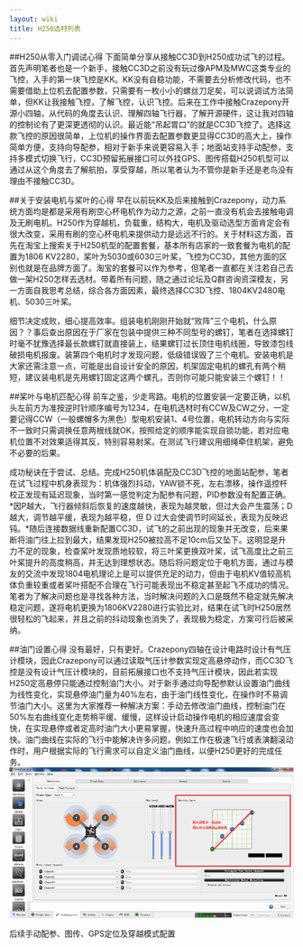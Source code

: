 ```yaml
---
layout: wiki
title: H250选材列表
---
```



##H250从零入门调试心得
下面简单分享从接触CC3D到H250成功试飞的过程。
首先声明笔者也是一个新手，接触CC3D之前没有玩过像APM及MWC这类专业的飞控，入手的第一块飞控是KK。KK没有自稳功能，不需要去分析修改代码，也不需要借助上位机去配置参数，只需要有一枚小小的螺丝刀足矣，可以说调试方法简单，但KK让我接触飞控，了解飞控，认识飞控。后来在工作中接触Crazepony开源小四轴，从代码的角度去认识、理解四轴飞行器，了解开源硬件，这让我对四轴的控制论有了更深更透彻的认识。最近能“吊起胃口”的就是CC3D飞控了。选择这款飞控的原因很简单，上位机的操作界面去配置参数更显得CC3D的高大上，操作简单方便，支持向导配参，相对于新手来说更容易入手；地面站支持手动配参，支持多模式切换飞行，CC3D预留拓展接口可以外挂GPS、图传搭载H250机型可以通过从这个角度去了解航拍，享受穿越，所以笔者认为不管你是新手还是老鸟没有理由不接触CC3D。

##关于安装电机与桨叶的心得
早在以前玩KK及后来接触到Crazepony，动力系统方面均是都是采用有刷空心杯电机作为动力之源，之前一直没有机会去接触电调及无刷电机。H250作为穿越机，负载重，结构大，电机及驱动选型方面肯定会有很大改变，采用有刷的空心杯电机来提供动力是远远不行的。关于材料这方面，首先在淘宝上搜索关于H250机型的配置套餐，基本所有店家的一致套餐为电机的配置为1806 KV2280，桨叶为5030或6030三叶桨，飞控为CC3D，其他方面的区别也就是在品牌方面了。淘宝的套餐可以作为参考，但笔者一直都在关注若自己去做一架H250怎样去选材。带着所有问题，随之通过论坛及Q群咨询资深模友，另一方面自我思考总结，综合各方面因素，最终选择CC3D飞控、1804KV2480电机、5030三叶桨。

细节决定成败，细心提高效率。组装电机刚刚开始就“败阵”三个电机，什么原因？？事后查出原因在于厂家在包装中提供三种不同型号的螺钉，笔者在选择螺钉时毫不犹豫选择最长款螺钉就直接装上，结果螺钉过长顶住电机线圈，导致漆包线破损电机报废。装第四个电机时才发现问题，低级错误毁了三个电机。安装电机是大家还需注意一点，可能是出自设计安全的原因，机架固定电机的螺孔有两个稍短，建议装电机是先用螺钉固定这两个螺孔，否则你可能只能安装三个螺钉！！

##桨叶与电机匹配心得
前车之鉴，少走弯路。电机的位置安装一定要正确，以机头左前方为准按逆时针顺序编号为1234，在电机选材时有CCW及CW之分，一定要记得CCW（一般螺帽多为黑色）型电机安装1、4号位置，电机转动方向与实际不一致时只需调换任意两根线就OK，按照给定的顺序能实现自锁功能，若对应电机位置不对效果适得其反，特别容易射桨。在测试飞行建议用细绳牵住机架，避免不必要的后果。

成功秘诀在于尝试、总结。完成H250机体装配及CC3D飞控的地面站配参，笔者在试飞过程中机身表现为：机体强烈抖动，YAW锁不死，左右漂移，操作遥控杆校正发现有延迟现象，当时第一感觉判定为配参有问题，PID参数没有配置正确。*因P越大，飞行器倾斜后恢复的速度越快，表现为越灵敏，但过大会产生震荡；D 越大，调节越平缓，表现为越平稳，但 D 过大会使调节时间延长，表现为反映迟钝。*随后连接数据线重新配置CC3D，试飞的之前出现的现象并无改变，后来果断将油门往上拉到最大，结果发现H250被拉高不足10cm后又坠下。这明显是升力不足的现象，检查桨叶发现质地较软，将三叶桨更换双叶桨，试飞高度比之前三叶桨提升的高度稍高，并无达到理想状态。随后将问题定位于电机方面，通过与模友的交流中发现1804电机理论上是可以提供充足的动力，但由于电机KV值较高机体负重较重或者桨叶搭配不合理在飞行可能表现出不稳定甚至起飞不成功的情况。笔者为了解决问题也是寻找各种方法，当时解决问题的入口是既然不稳定就先解决稳定问题，遂将电机更换为1806KV2280进行实验比对，结果在试飞时H250居然很轻松的飞起来，并且之前的抖动现象也消失了，表现极为稳定，方案可行后被采纳。

##油门设置心得
没有最好，只有更好。Crazepony四轴在设计电路时设计有气压计模块，因此Crazepony可以通过读取气压计参数实现定高悬停动作，而CC3D飞控是没有设计气压计模块的，目前拓展接口也不支持气压计模块，因此若实现H250定高悬停只能通过控制油门大小。对于新手通过向导配参默认设置油门曲线为线性变化，实现悬停油门量为40%左右，由于油门线性变化，在操作时不易调节油门大小。这里为大家推荐一种解决方案：手动去修改油门曲线，控制油门在50%左右曲线变化走势稍平缓、缓慢，这样设计启动操作电机的相应速度会变快，在实现悬停或者定高时油门大小更易掌握，快速升高过程中响应的速度也会加快。油门曲线在实际的飞行中能解决许多问题，例如工作在极速飞行或表演翻滚动作时，用户根据实际的飞行需求可以自定义油门曲线，以便H250更好的完成任务。
![](/assets/img/h250-debug-1.png)

后续手动配参、图传、GPS定位及穿越模式配置
